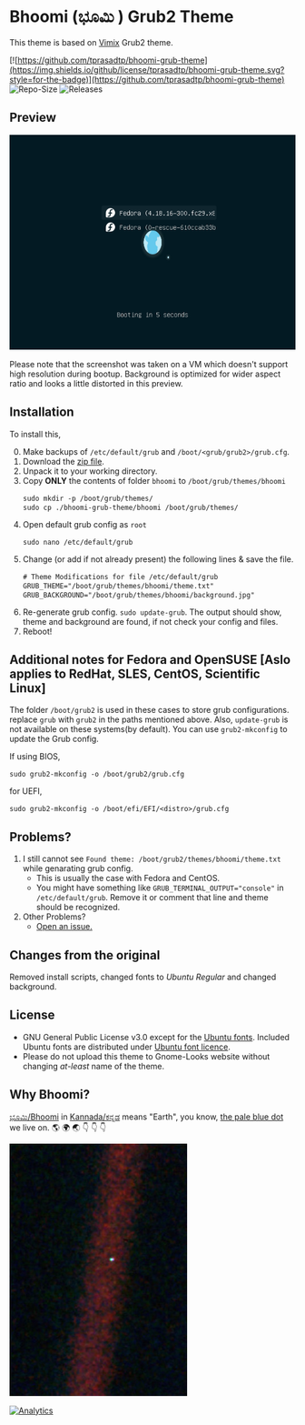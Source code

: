 # Bhoomi (ಭೂಮಿ ) Grub2 Theme

This theme is based on [Vimix](https://github.com/vinceliuice/grub2-themes/tree/master/grub-theme-vimix) Grub2 theme.

[![https://github.com/tprasadtp/bhoomi-grub-theme](https://img.shields.io/github/license/tprasadtp/bhoomi-grub-theme.svg?style=for-the-badge)](https://github.com/tprasadtp/bhoomi-grub-theme)
![Repo-Size](https://img.shields.io/github/repo-size/tprasadtp/bhoomi-grub-theme.svg?style=for-the-badge)
![Releases](https://img.shields.io/github/tag-pre/tprasadtp/bhoomi-grub-theme.svg?style=for-the-badge&label=Release)

## Preview

![Screenshot](./screenshots/bhoomi-grub.png)

Please note that the screenshot was taken on a VM which doesn't support high resolution during bootup.
Background is optimized for wider aspect ratio and looks a little distorted in this preview.

## Installation

To install this,

0. Make backups of `/etc/default/grub` and `/boot/<grub/grub2>/grub.cfg`.
1. Download the [zip file](https://github.com/tprasadtp/bhoomi-grub-theme/archive/master.zip).
2. Unpack it to your working directory.
3. Copy **ONLY** the contents of folder `bhoomi` to `/boot/grub/themes/bhoomi`
    ```console
    sudo mkdir -p /boot/grub/themes/
    sudo cp ./bhoomi-grub-theme/bhoomi /boot/grub/themes/
    ```
4. Open default grub config as `root`
    ```console
    sudo nano /etc/default/grub
    ```
5. Change (or add if not already present) the following lines & save the file.
    ```console
    # Theme Modifications for file /etc/default/grub
    GRUB_THEME="/boot/grub/themes/bhoomi/theme.txt"
    GRUB_BACKGROUND="/boot/grub/themes/bhoomi/background.jpg"
    ```
6. Re-generate grub config. `sudo update-grub`. The output should show, theme and background are found, if not check your config and files.
7. Reboot!

## Additional notes for Fedora and OpenSUSE [Aslo applies to RedHat, SLES, CentOS, Scientific Linux]

The folder `/boot/grub2` is used in these cases to store grub configurations. replace `grub` with `grub2` in the paths mentioned above.
Also, `update-grub` is not available on these systems(by default). You can use `grub2-mkconfig` to update the Grub config.

If using BIOS,
```console
sudo grub2-mkconfig -o /boot/grub2/grub.cfg
```

for UEFI,
```console
sudo grub2-mkconfig -o /boot/efi/EFI/<distro>/grub.cfg
```

## Problems?

1. I still cannot see `Found theme: /boot/grub2/themes/bhoomi/theme.txt` while genarating grub config.
    - This is usually the case with Fedora and CentOS.
    - You might have something like `GRUB_TERMINAL_OUTPUT="console"` in `/etc/default/grub`. Remove it or comment that line and theme should be recognized.
2. Other Problems?
    - [Open an issue.](https://github.com/tprasadtp/bhoomi-grub-theme/issues/new)

## Changes from the original

Removed install scripts, changed fonts to _Ubuntu Regular_ and changed background.

## License

- GNU General Public License v3.0 except for the [Ubuntu fonts](https://github.com/tprasadtp/bhoomi-grub-theme/blob/master/bhoomi/ubuntu-regular-16.pf12). Included Ubuntu fonts are distributed under [Ubuntu font licence](https://assets.ubuntu.com/v1/81e5605d-ubuntu-font-licence-1.0.txt).
- Please do not upload this theme to Gnome-Looks website without changing _at-least_ name of the theme.

## Why Bhoomi?

[ಭೂಮಿ/Bhoomi](https://kn.wikipedia.org/wiki/%E0%B2%AD%E0%B3%82%E0%B2%AE%E0%B2%BF) in [Kannada/ಕನ್ನಡ](https://en.wikipedia.org/wiki/Kannada) means "Earth", you know, [the pale blue dot ](https://en.wikipedia.org/wiki/Pale_Blue_Dot) we live on. :earth_americas: :earth_africa: :earth_asia: :point_down: :point_down:  :point_down:

[![Pale-Blue-Dot](./screenshots/pale-blue-dot.jpg)](https://en.wikipedia.org/wiki/Family_Portrait_(Voyager))

[![Analytics](https://ga-beacon.prasadt.com/UA-101760811-3/github/prasadt?flat&useReferer)](https://prasadt.com/google-analytics-beacon)
